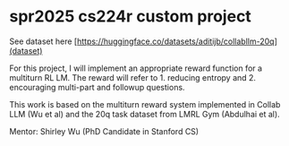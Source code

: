# spr2025 cs224r custom project

See dataset here [https://huggingface.co/datasets/aditijb/collabllm-20q](dataset)

For this project, I will implement an appropriate reward function for a multiturn RL LM. The reward will refer to 1. reducing entropy and 2. encouraging multi-part and followup questions.

This work is based on the multiturn reward system implemented in Collab LLM (Wu et al) and the 20q task dataset from LMRL Gym (Abdulhai et al). 

Mentor: Shirley Wu (PhD Candidate in Stanford CS)
